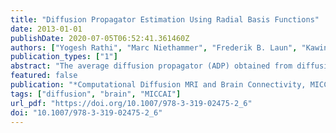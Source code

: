 ```yaml
---
title: "Diffusion Propagator Estimation Using Radial Basis Functions"
date: 2013-01-01
publishDate: 2020-07-05T06:52:41.361460Z
authors: ["Yogesh Rathi", "Marc Niethammer", "Frederik B. Laun", "Kawin Setsompop", "Oleg V. Michailovich", "P. Ellen Grant", "Carl-Fredrik Westin"]
publication_types: ["1"]
abstract: "The average diffusion propagator (ADP) obtained from diffusion MRI (dMRI) data encapsulates important structural properties of the underlying tissue. Measures derived from the ADP can be potentially used as markers of tissue integrity in characterizing several mental disorders. Thus, accurate estimation of the ADP is imperative for its use in neuroimaging studies. In this work, we propose a simple method for estimating the ADP by representing the acquired diffusion signal in the entire q-space using radial basis functions (RBF). We demonstrate our technique using two different RBF’s (generalized inverse multiquadric and Gaussian) and derive analytical expressions for the corresponding ADP’s. We also derive expressions for computing the solid angle orientation distribution function (ODF) for each of the RBF’s. Estimation of the weights of the RBF’s is done by enforcing positivity constraint on the estimated ADP or ODF. Finally, we validate our method on data obtained from a physical phantom with known fiber crossing of 45 degrees and also show comparison with the solid spherical harmonics method of [7].We also demonstrate our method on in-vivo human brain data."
featured: false
publication: "*Computational Diffusion MRI and Brain Connectivity, MICCAI Workshops CDMRI/MMBC, Nagoya, Japan, September 22nd, 2013*"
tags: ["diffusion", "brain", "MICCAI"]
url_pdf: "https://doi.org/10.1007/978-3-319-02475-2_6"
doi: "10.1007/978-3-319-02475-2_6"
---
```


